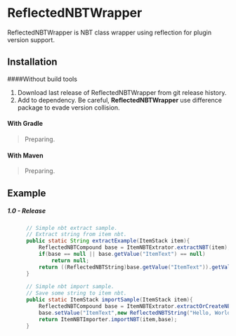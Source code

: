 # **ReflectedNBTWrapper**

ReflectedNBTWrapper is NBT class wrapper using reflection for plugin version support.


## Installation
  ####Without build tools
  1. Download last release of ReflectedNBTWrapper from git release history.
  2. Add to dependency. 
  Be careful, **ReflectedNBTWrapper** use difference package to evade version collision.
  
  #### With Gradle
  > Preparing.
  #### With Maven
  > Preparing.
## Example
  ##### 1.0 - Release
  ```java
        // Simple nbt extract sample.
        // Extract string from item nbt.
        public static String extractExample(ItemStack item){
            ReflectedNBTCompound base = ItemNBTExtrator.extractNBT(item);            
            if(base == null || base.getValue("ItemText") == null)
                return null;
            return ((ReflectedNBTString)base.getValue("ItemText")).getValue();
        }
        
        // Simple nbt import sample.
        // Save some string to item nbt.
        public static ItemStack importSample(ItemStack item){
            ReflectedNBTCompound base = ItemNBTExtrator.extractOrCreateNBT(item);
            base.setValue("ItemText",new ReflectedNBTString("Hello, World!"));
            return ItemNBTImporter.importNBT(item,base);
        }
  ```